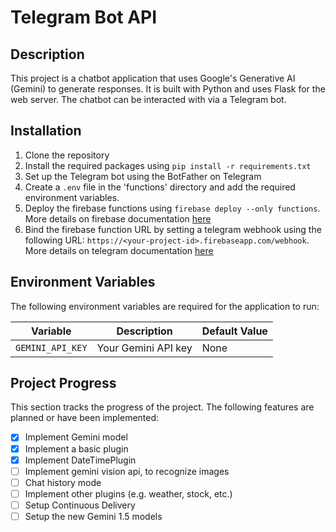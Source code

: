 # Telegram Bot API

## Description
This project is a chatbot application that uses Google's Generative AI (Gemini) to generate responses. It is built with Python and uses Flask for the web server. The chatbot can be interacted with via a Telegram bot.


## Installation
1. Clone the repository
2. Install the required packages using `pip install -r requirements.txt`
3. Set up the Telegram bot using the BotFather on Telegram
4. Create a `.env` file in the 'functions' directory and add the required environment variables.
5. Deploy the firebase functions using `firebase deploy --only functions`. More details on firebase documentation [here](https://firebase.google.com/docs/functions/get-started?gen=2nd#python_1)
6. Bind the firebase function URL by setting a telegram webhook using the following URL: `https://<your-project-id>.firebaseapp.com/webhook`. More details on telegram documentation [here](https://core.telegram.org/bots/api#setwebhook)

## Environment Variables
The following environment variables are required for the application to run:
   
   | Variable          | Description                               | Default Value |
   |-------------------|-------------------------------------------|---------------|
   | `GEMINI_API_KEY`  | Your Gemini API key                       | None          |

## Project Progress
This section tracks the progress of the project. The following features are planned or have been implemented:

- [x] Implement Gemini model
- [x] Implement a basic plugin
- [x] Implement DateTimePlugin
- [ ] Implement gemini vision api, to recognize images
- [ ] Chat history mode
- [ ] Implement other plugins (e.g. weather, stock, etc.)
- [ ] Setup Continuous Delivery
- [ ] Setup the new Gemini 1.5 models